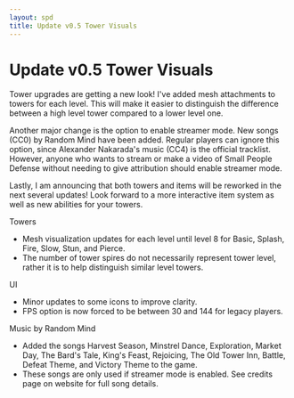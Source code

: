 ```yaml
---
layout: spd
title: Update v0.5 Tower Visuals
---
```


# Update v0.5 Tower Visuals

Tower upgrades are getting a new look! I've added mesh attachments to towers for each level. This will make it easier to distinguish the difference between a high level tower compared to a lower level one. 

Another major change is the option to enable streamer mode. New songs (CC0) by Random Mind have been added. Regular players can ignore this option, since Alexander Nakarada's music (CC4) is the official tracklist. However, anyone who wants to stream or make a video of Small People Defense without needing to give attribution should enable streamer mode.

Lastly, I am announcing that both towers and items will be reworked in the next several updates! Look forward to a more interactive item system as well as new abilities for your towers.

Towers
* Mesh visualization updates for each level until level 8 for Basic, Splash, Fire, Slow, Stun, and Pierce.
* The number of tower spires do not necessarily represent tower level, rather it is to help distinguish similar level towers.

UI
* Minor updates to some icons to improve clarity.
* FPS option is now forced to be between 30 and 144 for legacy players.

Music by Random Mind
* Added the songs Harvest Season, Minstrel Dance, Exploration, Market Day, The Bard's Tale, King's Feast, Rejoicing, The Old Tower Inn, Battle, Defeat Theme, and Victory Theme to the game.
* These songs are only used if streamer mode is enabled. See credits page on website for full song details.
